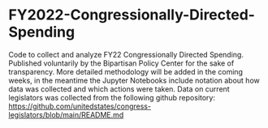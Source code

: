 # FY2022-Congressionally-Directed-Spending
Code to collect and analyze FY22 Congressionally Directed Spending. Published voluntarily by the Bipartisan Policy Center for the sake of transparency. More detailed methodology will be added in the coming weeks, in the meantime the Jupyter Notebooks include notation about how data was collected and which actions were taken. 
Data on current legislators was collected from the following github repository: https://github.com/unitedstates/congress-legislators/blob/main/README.md
